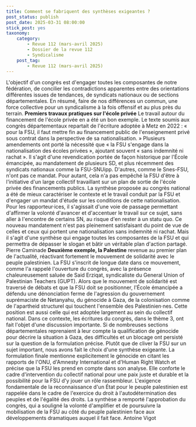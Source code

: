 ```yaml
---
title: Comment se fabriquent des synthèses exigeantes ?  
post_status: publish
post_date: 2025-03-31 08:00:00
stick_post: yes
taxonomy:
    category:
        - Revue 112 (mars-avril 2025)
        - Dossier de la revue 112
        - Syndicalisme
    post_tag:
        - Revue 112 (mars-avril 2025)
---
```




L'objectif d'un congrès est d'engager toutes les composantes de notre fédération, de concilier les contradictions apparentes entre des orientations différentes issues de tendances, de syndicats nationaux ou de sections départementales. En résumé, faire de nos différences un commun, une force collective pour un syndicalisme à la fois offensif et au plus près du terrain.
**Premiers travaux pratiques sur l'école privée**
Le travail autour du financement de l'école privée en a été un bon exemple. Le texte soumis aux congrès départementaux repartait de l'écriture adoptée à Metz en 2022 : « pour la FSU, il faut mettre fin au financement public de l'enseignement privé sous contrat dans la perspective de sa nationalisation. » Plusieurs amendements ont porté la nécessité que « la FSU s'engage dans la nationalisation des écoles privées », ajoutant souvent « sans indemnité ni rachat ». Il s'agit d'une revendication portée de façon historique par l'École émancipée, au mandatement de plusieurs SD, et plus récemment des syndicats nationaux comme la FSU-SNUipp. D'autres, comme le Snes-FSU, n'ont pas ce mandat. Pour autant, cela n'a pas empêché la FSU d'être à l'initiative d'un large collectif travaillant sur un plan de sortie de l'école privée des financements publics.
La synthèse proposée au congrès national a été de mieux caractériser le contexte et le travail conduit par la FSU et d'engager un mandat d'étude sur les conditions de cette nationalisation. Pour les rapporteur·ices, il s'agissait d'une voie de passage permettant d'affirmer la volonté d'avancer et d'accentuer le travail sur ce sujet, sans aller à l'encontre de certains SN, au risque d'en rester à un statu quo. Ce nouveau mandatement n'est pas pleinement satisfaisant du point de vue de celles et ceux qui portent une nationalisation sans indemnité ni rachat. Mais il s'agit d'une synthèse qui engage toutes les composantes de la FSU et qui permettra de dépasser le slogan et bâtir un véritable plan d'action partagé.
Pierre Caminade
**Deuxième exemple, la Palestine**
revenue au premier plan de l'actualité, réactivant fortement le mouvement de solidarité avec le peuple palestinien. La FSU s'inscrit de longue date dans ce mouvement, comme l'a rappelé l'ouverture du congrès, avec la présence chaleureusement saluée de Said Erziqat, syndicaliste du General Union of Palestinian Teachers (GUPT). Alors que le mouvement de solidarité est traversé de débats et que la FSU doit se positionner, l'École émancipée a défendu une dénonciation ferme de l'agression du gouvernement suprémaciste de Netanyahu, du génocide à Gaza, de la colonisation comme de l'apartheid structurel qui touchent l'ensemble des Palestinien·nes. Cette position est aussi celle qui est adoptée largement au sein du collectif national.
Dans ce contexte, les écritures du congrès, dans le thème 3, ont fait l'objet d'une discussion importante. Si de nombreuses sections départementales reprenaient à leur compte la qualification de génocide pour décrire la situation à Gaza, des difficultés et un blocage ont persisté sur la question de la formulation précise. Plutôt que de cliver la FSU sur un sujet important, nous avons fait le choix d'une synthèse exigeante. La formulation finale mentionne explicitement le génocide en citant les rapports de l'ONU, d'Amnesty International et d'Human Right Watch et précise que la FSU les prend en compte dans son analyse. Elle conforte le cadre d'intervention du collectif national pour une paix juste et durable et la possibilité pour la FSU d'y jouer un rôle rassembleur. L'exigence fondamentale de la reconnaissance d'un État pour le peuple palestinien est rappelée dans le cadre de l'exercice du droit à l'autodétermination des peuples et de l'égalité des droits. La synthèse a remporté l'approbation du congrès, qui a souligné la volonté d'amplifier et de poursuivre la mobilisation de la FSU au côté du peuple palestinien face aux développements dramatiques auquel il fait face.
Antoine Vigot
